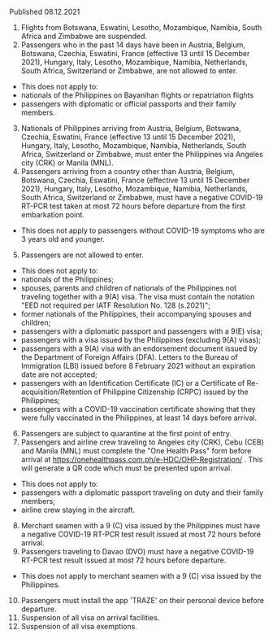 Published 08.12.2021
1. Flights from Botswana, Eswatini, Lesotho, Mozambique, Namibia, South Africa and Zimbabwe are suspended.
2. Passengers who in the past 14 days have been in Austria, Belgium, Botswana, Czechia, Eswatini, France (effective 13 until 15 December 2021), Hungary, Italy, Lesotho, Mozambique, Namibia, Netherlands, South Africa, Switzerland or Zimbabwe, are not allowed to enter.
- This does not apply to:
- nationals of the Philippines on Bayanihan flights or repatriation flights
- passengers with diplomatic or official passports and their family members.
3. Nationals of Philippines arriving from Austria, Belgium, Botswana, Czechia, Eswatini, France (effective 13 until 15 December 2021), Hungary, Italy, Lesotho, Mozambique, Namibia, Netherlands, South Africa, Switzerland or Zimbabwe, must enter the Philippines via Angeles city (CRK) or Manila (MNL).
4. Passengers arriving from a country other than Austria, Belgium, Botswana, Czechia, Eswatini, France (effective 13 until 15 December 2021), Hungary, Italy, Lesotho, Mozambique, Namibia, Netherlands, South Africa, Switzerland or Zimbabwe, must have a negative COVID-19 RT-PCR test taken at most 72 hours before departure from the first embarkation point.
- This does not apply to passengers without COVID-19 symptoms who are 3 years old and younger.
5. Passengers are not allowed to enter.
- This does not apply to:
- nationals of the Philippines;
- spouses, parents and children of nationals of the Philippines not traveling together with a 9(A) visa. The visa must contain the notation "EED not required per IATF Resolution No. 128 (s.2021)";
- former nationals of the Philippines, their accompanying spouses and children;
- passengers with a diplomatic passport and passengers with a 9(E) visa;
- passengers with a visa issued by the Philippines (excluding 9(A) visas);
- passengers with a 9(A) visa with an endorsement document issued by the Department of Foreign Affairs (DFA). Letters to the Bureau of Immigration (LBI) issued before 8 February 2021 without an expiration date are not accepted;
- passengers with an Identification Certificate (IC) or a Certificate of Re-acquisition/Retention of Philippine Citizenship (CRPC) issued by the Philippines;
- passengers with a COVID-19 vaccination certificate showing that they were fully vaccinated in the Philippines, at least 14 days before arrival.
6. Passengers are subject to quarantine at the first point of entry.
7. Passengers and airline crew traveling to Angeles city (CRK), Cebu (CEB) and Manila (MNL) must complete the "One Health Pass" form before arrival at <a href="https://onehealthpass.com.ph/e-HDC/OHP-Registration/">https://onehealthpass.com.ph/e-HDC/OHP-Registration/</a> . This will generate a QR code which must be presented upon arrival.
- This does not apply to:
- passengers with a diplomatic passport traveling on duty and their family members;
- airline crew staying in the aircraft.
8. Merchant seamen with a 9 (C) visa issued by the Philippines must have a negative COVID-19 RT-PCR test result issued at most 72 hours before arrival.
9. Passengers traveling to Davao (DVO) must have a negative COVID-19 RT-PCR test result issued at most 72 hours before departure.
- This does not apply to merchant seamen with a 9 (C) visa issued by the Philippines.
10. Passengers must install the app 'TRAZE' on their personal device before departure.
11. Suspension of all visa on arrival facilities.
12. Suspension of all visa exemptions.